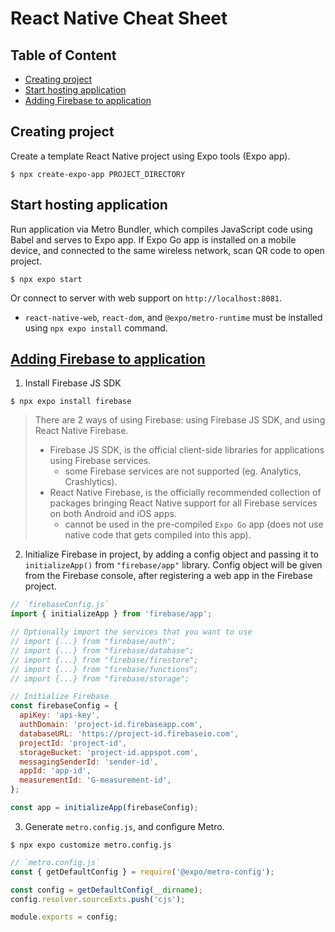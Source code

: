 # React Native Cheat Sheet <!-- omit in toc -->

## Table of Content <!-- omit in toc -->
- [Creating project](#creating-project)
- [Start hosting application](#start-hosting-application)
- [Adding Firebase to application](#adding-firebase-to-application)

## Creating project
Create a template React Native project using Expo tools (Expo app).
```
$ npx create-expo-app PROJECT_DIRECTORY
```

## Start hosting application
Run application via Metro Bundler, which compiles JavaScript code using Babel and serves to Expo app. If Expo Go app is installed on a mobile device, and connected to the same wireless network, scan QR code to open project.
```
$ npx expo start
```

Or connect to server with web support on `http://localhost:8081`.
- `react-native-web`, `react-dom`, and `@expo/metro-runtime` must be installed using `npx expo install` command.

## [Adding Firebase to application](https://docs.expo.dev/guides/using-firebase)
1. Install Firebase JS SDK
```
$ npx expo install firebase
```

> There are 2 ways of using Firebase: using Firebase JS SDK, and using React Native Firebase.
> - Firebase JS SDK, is the official client-side libraries for applications using Firebase services.
>   - some Firebase services are not supported (eg. Analytics, Crashlytics).
> - React Native Firebase, is the officially recommended collection of packages bringing React Native support for all Firebase services on both Android and iOS apps.
>   - cannot be used in the pre-compiled `Expo Go` app (does not use native code that gets compiled into this app).

2. Initialize Firebase in project, by adding a config object and passing it to `initializeApp()` from `"firebase/app"` library. Config object will be given from the Firebase console, after registering a web app in the Firebase project.
```javascript
// `firebaseConfig.js`
import { initializeApp } from 'firebase/app';

// Optionally import the services that you want to use
// import {...} from "firebase/auth";
// import {...} from "firebase/database";
// import {...} from "firebase/firestore";
// import {...} from "firebase/functions";
// import {...} from "firebase/storage";

// Initialize Firebase
const firebaseConfig = {
  apiKey: 'api-key',
  authDomain: 'project-id.firebaseapp.com',
  databaseURL: 'https://project-id.firebaseio.com',
  projectId: 'project-id',
  storageBucket: 'project-id.appspot.com',
  messagingSenderId: 'sender-id',
  appId: 'app-id',
  measurementId: 'G-measurement-id',
};

const app = initializeApp(firebaseConfig);
```

3. Generate `metro.config.js`, and configure Metro.
```
$ npx expo customize metro.config.js
```
```javascript
// `metro.config.js`
const { getDefaultConfig } = require('@expo/metro-config');

const config = getDefaultConfig(__dirname);
config.resolver.sourceExts.push('cjs');

module.exports = config;
```
